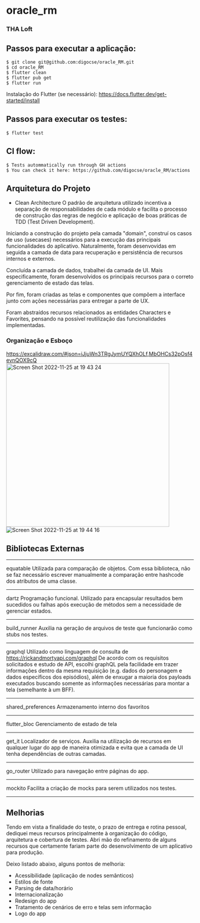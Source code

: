 # oracle_rm

### THA Loft

## Passos para executar a aplicação:
```shell
$ git clone git@github.com:digocse/oracle_RM.git
$ cd oracle_RM
$ flutter clean
$ flutter pub get
$ flutter run
```
Instalação do Flutter (se necessário): https://docs.flutter.dev/get-started/install

## Passos para executar os testes:
```shell
$ flutter test
```

## CI flow:
```shell
$ Tests autommatically run through GH actions
$ You can check it here: https://github.com/digocse/oracle_RM/actions 
```

## Arquitetura do Projeto
- Clean Architecture
O padrão de arquitetura utilizado incentiva a separação de responsabilidades de cada módulo 
  e facilita o processo de construção das regras de negócio e aplicação de boas práticas
  de TDD (Test Driven Development).
  
Iniciando a construção do projeto pela camada "domain", construí os casos de uso (usecases)
necessários para a execução das principais funcionalidades do aplicativo. Naturalmente, foram
desenvovidas em seguida a camada de data para recuperação e persistência de recursos internos
e externos.

Concluída a camada de dados, trabalhei da camada de UI. Mais especificamente, foram desenvolvidos 
os principais recursos para o correto gerenciamento de estado das telas.

Por fim, foram criadas as telas e componentes que compõem a interface junto com ações necessárias
para entregar a parte de UX.

Foram abstraídos recursos relacionados as entidades Characters e Favorites, pensando na possível
reutilização das funcionalidades implementadas.

### Organização e Esboço
https://excalidraw.com/#json=iJjuWn3TRgJymUYQXhOLf,MbOHCs32pOsf4evnQOX9cQ
<img width="438" alt="Screen Shot 2022-11-25 at 19 43 24" src="https://user-images.githubusercontent.com/22969298/204065756-f95ed256-3dc1-4883-ad08-ddf0a5f8b601.png">
![Screen Shot 2022-11-25 at 19 44 16](https://user-images.githubusercontent.com/22969298/204065760-4bef997d-8883-4970-befc-28b716b9ee6d.png)


## Bibliotecas Externas
***
equatable
Utilizada para comparação de objetos. Com essa biblioteca, não se faz necessário escrever
manualmente a comparação entre hashcode dos atributos de uma classe.
***
dartz
Programação funcional. Utilizado para encapsular resultados bem sucedidos ou falhas
após execução de métodos sem a necessidade de gerenciar estados.
***
build_runner
Auxilia na geração de arquivos de teste que funcionarão como stubs nos testes.
***
graphql
Utilizado como linguagem de consulta de https://rickandmortyapi.com/graphql
De acordo com os requisitos solicitados e estudo de API, escolhi graphQL pela facilidade
em trazer informações dentro da mesma requisição (e.g. dados do personagem e dados específicos
dos episódios), além de enxugar a maioria dos payloads executados buscando somente as informações
necessárias para montar a tela (semelhante à um BFF).
***
shared_preferences
Armazenamento interno dos favoritos
***
flutter_bloc
Gerenciamento de estado de tela
***
get_it
Localizador de serviços. Auxilia na utilização de recursos em qualquer lugar do app de maneira
otimizada e evita que a camada de UI tenha dependências de outras camadas.
***
go_router
Utilizado para navegação entre páginas do app. 
***
mockito
Facilita a criação de mocks para serem utilizados nos testes. 
***

## Melhorias
Tendo em vista a finalidade do teste, o prazo de entrega e rotina pessoal, dediquei meus recursos
principalmente à organização do código, arquitetura e cobertura de testes. Abri mão do refinamento 
de alguns recursos que certamente fariam parte do desenvolvimento de um aplicativo para produção.

Deixo listado abaixo, alguns pontos de melhoria:
- Acessibilidade (aplicação de nodes semânticos)
- Estilos de fonte
- Parsing de data/horário
- Internacionalização
- Redesign do app
- Tratamento de cenários de erro e telas sem informação
- Logo do app
